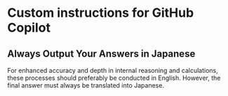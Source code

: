 # Custom instructions for GitHub Copilot

## Always Output Your Answers in Japanese

For enhanced accuracy and depth in internal reasoning and calculations, these processes should preferably be conducted in English. However, the final answer must always be translated into Japanese.
